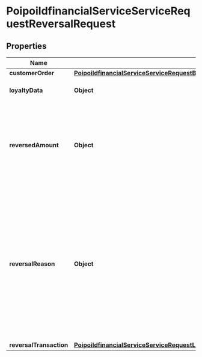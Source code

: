 # PoipoiIdfinancialServiceServiceRequestReversalRequest

## Properties
Name | Type | Description | Notes
------------ | ------------- | ------------- | -------------
**customerOrder** | [**PoipoiIdfinancialServiceServiceRequestBalanceInquiryRequestLoyaltyAccountRequestCustomerOrder**](PoipoiIdfinancialServiceServiceRequestBalanceInquiryRequestLoyaltyAccountRequestCustomerOrder.md) |  |  [optional]
**loyaltyData** | **Object** | Data linked to card loyalty during payment. |  [optional]
**reversedAmount** | **Object** | Number of monetary units specified in a currency where the unit of currency is implied by the context and compliant with ISO 4217. The decimal separator is a dot. Note: a zero amount is considered a positive amount.&lt;br/&gt; |  [optional]
**reversalReason** | **Object** | Reason of the payment or loyalty reversal.&lt;br/&gt;- **CUSC: CustomerCancellation**  : *Customer cancels the transaction.*&lt;br/&gt;- **MALF: Malfuntion**  : *Reversal after a suspection of malfunction of the POI system.*&lt;br/&gt;- **MERC: MerchantCancellation**  : *Merchant or Cashier cancels the transaction.*&lt;br/&gt;- **UNAB: UnableToComplete**  : *POI System unable to complete transaction.*&lt;br/&gt; | 
**reversalTransaction** | [**PoipoiIdfinancialServiceServiceRequestLoyaltyRequestTransactionOriginalPOITransaction**](PoipoiIdfinancialServiceServiceRequestLoyaltyRequestTransactionOriginalPOITransaction.md) |  |  [optional]
